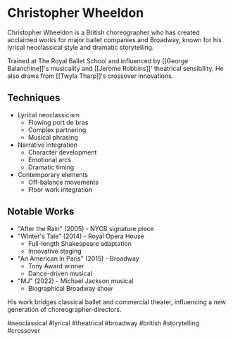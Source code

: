 # Christopher Wheeldon

Christopher Wheeldon is a British choreographer who has created acclaimed works for major ballet companies and Broadway, known for his lyrical neoclassical style and dramatic storytelling.

Trained at The Royal Ballet School and influenced by [[George Balanchine]]'s musicality and [[Jerome Robbins]]' theatrical sensibility. He also draws from [[Twyla Tharp]]'s crossover innovations.

## Techniques

- Lyrical neoclassicism
  - Flowing port de bras
  - Complex partnering
  - Musical phrasing
- Narrative integration
  - Character development
  - Emotional arcs
  - Dramatic timing
- Contemporary elements
  - Off-balance movements
  - Floor work integration

## Notable Works

- "After the Rain" (2005) - NYCB signature piece
- "Winter's Tale" (2014) - Royal Opera House
  - Full-length Shakespeare adaptation
  - Innovative staging
- "An American in Paris" (2015) - Broadway
  - Tony Award winner
  - Dance-driven musical
- "MJ" (2022) - Michael Jackson musical
  - Biographical Broadway show

His work bridges classical ballet and commercial theater, influencing a new generation of choreographer-directors.

#neoclassical #lyrical #theatrical #broadway #british #storytelling #crossover
